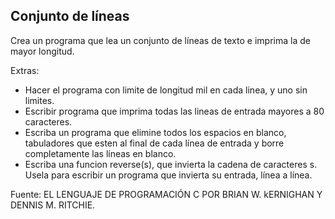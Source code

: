 ## Conjunto de líneas

Crea un programa que lea un conjunto de líneas de texto e imprima la de mayor longitud.

Extras:
- Hacer el programa con limite de longitud mil en cada linea, y uno sin limites.
- Escribir programa que imprima todas las lineas de entrada mayores a 80 caracteres.
- Escriba un programa que elimine todos los espacios en blanco, tabuladores que esten al final de cada línea de entrada y borre completamente las líneas en blanco.
- Escriba una funcion reverse(s), que invierta la cadena de caracteres s. Usela para escribir un programa que invierta su entrada, línea a línea.

Fuente: EL LENGUAJE DE PROGRAMACIÓN C POR BRIAN W. kERNIGHAN Y DENNIS M. RITCHIE.